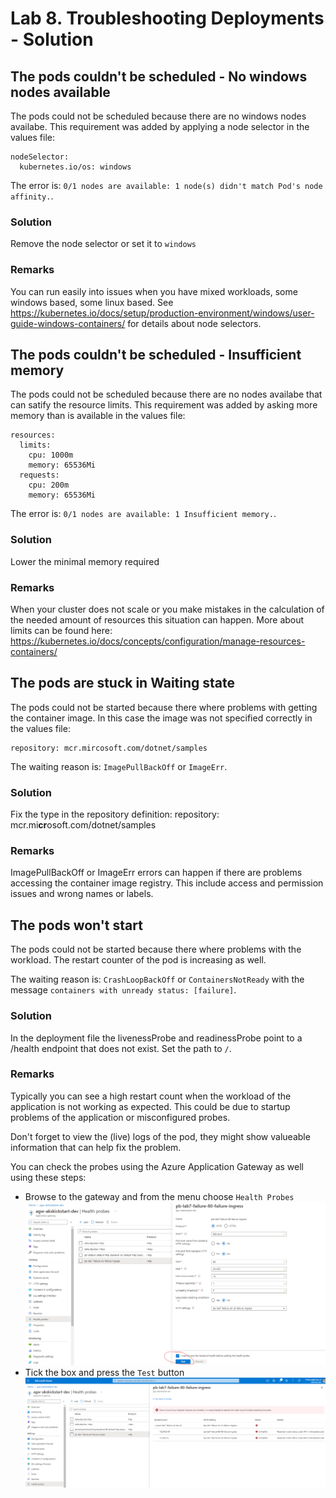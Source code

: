 # Lab 8. Troubleshooting Deployments - Solution

## The pods couldn't be scheduled - No windows nodes available
The pods could not be scheduled because there are no windows nodes availabe. This requirement was added by applying a node selector in the values file:

```
nodeSelector:
  kubernetes.io/os: windows
```

The error is: `0/1 nodes are available: 1 node(s) didn't match Pod's node affinity.`. 

### Solution

Remove the node selector or set it to `windows`

### Remarks

You can run easily into issues when you have mixed workloads, some windows based, some linux based. See https://kubernetes.io/docs/setup/production-environment/windows/user-guide-windows-containers/ for details about node selectors.

## The pods couldn't be scheduled - Insufficient memory
The pods could not be scheduled because there are no nodes availabe that can satify the resource limits. This requirement was added by asking more memory than is available in the values file:

```
resources:
  limits:
    cpu: 1000m
    memory: 65536Mi
  requests:
    cpu: 200m
    memory: 65536Mi
```

The error is: `0/1 nodes are available: 1 Insufficient memory.`. 

### Solution

Lower the minimal memory required

### Remarks

When your cluster does not scale or you make mistakes in the calculation of the needed amount of resources this situation can happen. More about limits can be found here: https://kubernetes.io/docs/concepts/configuration/manage-resources-containers/

## The pods are stuck in Waiting state
The pods could not be started because there where problems with getting the container image. In this case the image was not specified correctly in the values file:

```
repository: mcr.mircosoft.com/dotnet/samples
```

The waiting reason is: `ImagePullBackOff` or `ImageErr`. 

### Solution

Fix the type in the repository definition: repository: mcr.mi**cr**osoft.com/dotnet/samples

### Remarks

ImagePullBackOff or ImageErr errors can happen if there are problems accessing the container image registry. This include access and permission issues and wrong names or labels.

## The pods won't start
The pods could not be started because there where problems with the workload. The restart counter of the pod is increasing as well.

The waiting reason is: `CrashLoopBackOff` or `ContainersNotReady` with the message `containers with unready status: [failure]`. 

### Solution

In the deployment file the livenessProbe and readinessProbe point to a /health endpoint that does not exist. Set the path to `/`.

### Remarks

Typically you can see a high restart count when the workload of the application is not working as expected. This could be due to startup problems of the application or misconfigured probes.

Don't forget to view the (live) logs of the pod, they might show valueable information that can help fix the problem.

You can check the probes using the Azure Application Gateway as well using these steps:

- Browse to the gateway and from the menu choose `Health Probes`
![Check the probes](.././images/gateway-health-test.png)
- Tick the box and press the `Test` button
![Test Result](.././images/gateway-health-failure.png)